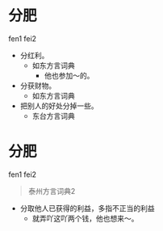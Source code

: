 # 分肥
fen1 fei2
+ 分红利。
  * 如东方言词典
    - 他也参加～的。
+ 分获财物。
  * 如东方言词典
+ 把别人的好处分掉一些。
  * 东台方言词典

# 分肥
fen1 fei2
> 泰州方言词典2
- 分取他人已获得的利益，多指不正当的利益
  - 就弄吖这吖两个钱，他也想来～。
